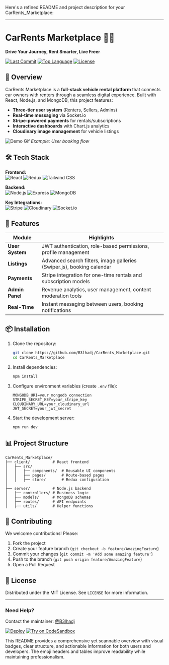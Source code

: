 Here's a refined README and project description for your CarRents_Marketplace:

---

# CarRents Marketplace 🚗💨  
**Drive Your Journey, Rent Smarter, Live Freer**  

[![Last Commit](https://img.shields.io/github/last-commit/B3lhadj/CarRents_Marketplace?color=0080ff)](https://github.com/B3lhadj/CarRents_Marketplace/commits)
[![Top Language](https://img.shields.io/github/languages/top/B3lhadj/CarRents_Marketplace?color=0080ff)](https://github.com/B3lhadj/CarRents_Marketplace)
[![License](https://img.shields.io/badge/license-MIT-blue)](https://opensource.org/licenses/MIT)

## 🌟 Overview  
CarRents Marketplace is a **full-stack vehicle rental platform** that connects car owners with renters through a seamless digital experience. Built with React, Node.js, and MongoDB, this project features:  

- **Three-tier user system** (Renters, Sellers, Admins)  
- **Real-time messaging** via Socket.io  
- **Stripe-powered payments** for rentals/subscriptions  
- **Interactive dashboards** with Chart.js analytics  
- **Cloudinary image management** for vehicle listings  

![Demo Gif](https://example.com/demo.gif) *Example: User booking flow*

## 🛠️ Tech Stack  
**Frontend:**  
![React](https://img.shields.io/badge/React-61DAFB?logo=react&logoColor=black)
![Redux](https://img.shields.io/badge/Redux-764ABC?logo=redux&logoColor=white)
![Tailwind CSS](https://img.shields.io/badge/Tailwind_CSS-38B2AC?logo=tailwind-css&logoColor=white)

**Backend:**  
![Node.js](https://img.shields.io/badge/Node.js-339933?logo=node.js&logoColor=white)
![Express](https://img.shields.io/badge/Express-000000?logo=express&logoColor=white)
![MongoDB](https://img.shields.io/badge/MongoDB-47A248?logo=mongodb&logoColor=white)

**Key Integrations:**  
![Stripe](https://img.shields.io/badge/Stripe-635BFF?logo=stripe&logoColor=white)
![Cloudinary](https://img.shields.io/badge/Cloudinary-3448C5?logo=cloudinary&logoColor=white)
![Socket.io](https://img.shields.io/badge/Socket.io-010101?logo=socket.io&logoColor=white)

## 🚀 Features  
| Module          | Highlights                                                                 |
|-----------------|---------------------------------------------------------------------------|
| **User System** | JWT authentication, role-based permissions, profile management            |
| **Listings**    | Advanced search filters, image galleries (Swiper.js), booking calendar    |
| **Payments**    | Stripe integration for one-time rentals and subscription models           |
| **Admin Panel** | Revenue analytics, user management, content moderation tools              |
| **Real-Time**   | Instant messaging between users, booking notifications                    |

## 📦 Installation  
1. Clone the repository:  
   ```bash
   git clone https://github.com/B3lhadj/CarRents_Marketplace.git
   cd CarRents_Marketplace
   ```

2. Install dependencies:  
   ```bash
   npm install
   ```

3. Configure environment variables (create `.env` file):  
   ```
   MONGODB_URI=your_mongodb_connection
   STRIPE_SECRET_KEY=your_stripe_key
   CLOUDINARY_URL=your_cloudinary_url
   JWT_SECRET=your_jwt_secret
   ```

4. Start the development server:  
   ```bash
   npm run dev
   ```

## 📊 Project Structure  
```
CarRents_Marketplace/
├── client/          # React frontend
│   ├── src/
│   │   ├── components/  # Reusable UI components
│   │   ├── pages/       # Route-based pages
│   │   ├── store/       # Redux configuration
│
├── server/          # Node.js backend
│   ├── controllers/ # Business logic
│   ├── models/      # MongoDB schemas
│   ├── routes/      # API endpoints
│   ├── utils/       # Helper functions
```

## 🤝 Contributing  
We welcome contributions! Please:  
1. Fork the project  
2. Create your feature branch (`git checkout -b feature/AmazingFeature`)  
3. Commit your changes (`git commit -m 'Add some amazing feature'`)  
4. Push to the branch (`git push origin feature/AmazingFeature`)  
5. Open a Pull Request  

## 📜 License  
Distributed under the MIT License. See `LICENSE` for more information.

---

### Need Help?  
Contact the maintainer: [@B3lhadj](https://github.com/B3lhadj)  

[![Deploy](https://img.shields.io/badge/-Deploy_to_Vercel-black?logo=vercel)](https://vercel.com/new) [![Try on CodeSandbox](https://img.shields.io/badge/-Try_on_CodeSandbox-blue?logo=codesandbox)](https://codesandbox.io)

This README provides a comprehensive yet scannable overview with visual badges, clear structure, and actionable information for both users and developers. The emoji headers and tables improve readability while maintaining professionalism.
